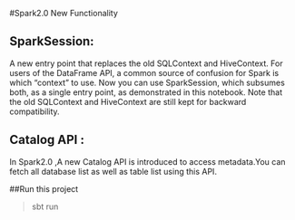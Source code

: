 #Spark2.0 New Functionality

## SparkSession: 
A new entry point that replaces the old SQLContext and HiveContext. For users of the DataFrame API, a common source of confusion for Spark is which “context” to use. Now you can use SparkSession, which subsumes both, as a single entry point, as demonstrated in this notebook. Note that the old SQLContext and HiveContext are still kept for backward compatibility.

## Catalog  API :  
In Spark2.0 ,A new Catalog API is introduced to access metadata.You can fetch all database list as well as table list using this API.

##Run this project

>sbt run
